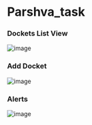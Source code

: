 # Parshva_task

### Dockets List View

![image](https://github.com/riyasai22/Parshva_task/assets/80235375/ef6999c1-91d2-4b57-9e83-8ffbbb059740)

### Add Docket

![image](https://github.com/riyasai22/Parshva_task/assets/80235375/db4b8426-e6ac-43fb-ba35-a9e3fdddc545)

### Alerts

![image](https://github.com/riyasai22/Parshva_task/assets/80235375/6b8cf8ee-cfdb-474b-9ad4-3d6557c4654f)


